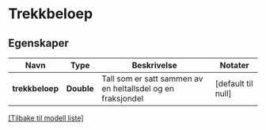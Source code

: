 # Trekkbeloep

## Egenskaper

| Navn            | Type       | Beskrivelse                                                 | Notater            |
|-----------------|------------|-------------------------------------------------------------|--------------------|
| **trekkbeloep** | **Double** | Tall som er satt sammen av en heltallsdel og en fraksjondel | [default til null] |

[[Tilbake til modell liste]](../index.md)

